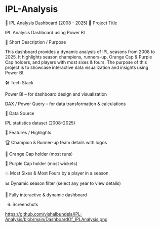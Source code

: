 # IPL-Analysis
🏏 IPL Analysis Dashboard (2008 - 2025)
📌 Project Title

IPL Analysis Dashboard using Power BI

📖 Short Description / Purpose

This dashboard provides a dynamic analysis of IPL seasons from 2008 to 2025.
It highlights season champions, runners-up, Orange Cap & Purple Cap holders, and players with most sixes & fours.
The purpose of this project is to showcase interactive data visualization and insights using Power BI.

🛠 Tech Stack

Power BI – for dashboard design and visualization

DAX / Power Query – for data transformation & calculations

📂 Data Source

IPL statistics dataset (2008–2025)

🌟 Features / Highlights

🏆 Champion & Runner-up team details with logos

🎯 Orange Cap holder (most runs)

🎯 Purple Cap holder (most wickets)

💥 Most Sixes & Most Fours by a player in a season

📊 Dynamic season filter (select any year to view details)

🔄 Fully interactive & dynamic dashboard

6. Screenshots

https://github.com/vishalbundela/IPL-Analysis/blob/main/DashboardOf_IPLAnalysis.png
